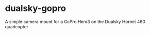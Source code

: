 dualsky-gopro
=============

A simple camera mount for a GoPro Hero3 on the Dualsky Hornet 460 quadcopter
